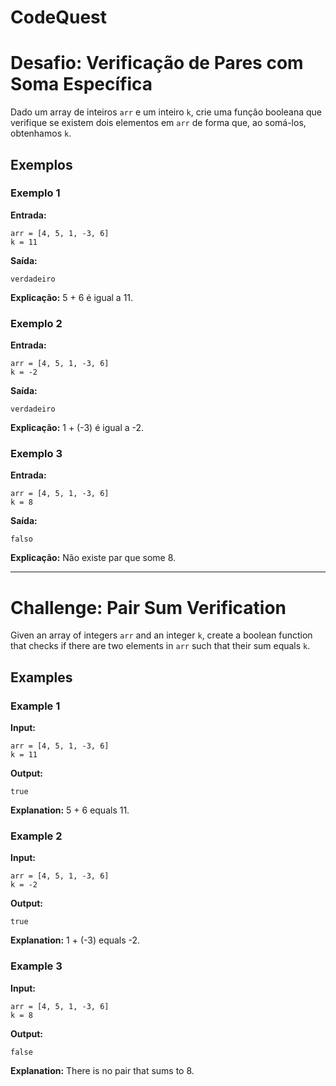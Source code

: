 # CodeQuest
# Desafio: Verificação de Pares com Soma Específica

Dado um array de inteiros `arr` e um inteiro `k`, crie uma função booleana que verifique se existem dois elementos em `arr` de forma que, ao somá-los, obtenhamos `k`.

## Exemplos

### Exemplo 1
**Entrada:** 
```plaintext
arr = [4, 5, 1, -3, 6]
k = 11
```
**Saída:** 
```plaintext
verdadeiro
```
**Explicação:** 5 + 6 é igual a 11.

### Exemplo 2
**Entrada:** 
```plaintext
arr = [4, 5, 1, -3, 6]
k = -2
```
**Saída:** 
```plaintext
verdadeiro
```
**Explicação:** 1 + (-3) é igual a -2.

### Exemplo 3
**Entrada:** 
```plaintext
arr = [4, 5, 1, -3, 6]
k = 8
```
**Saída:** 
```plaintext
falso
```
**Explicação:** Não existe par que some 8.

---

# Challenge: Pair Sum Verification

Given an array of integers `arr` and an integer `k`, create a boolean function that checks if there are two elements in `arr` such that their sum equals `k`.

## Examples

### Example 1
**Input:** 
```plaintext
arr = [4, 5, 1, -3, 6]
k = 11
```
**Output:** 
```plaintext
true
```
**Explanation:** 5 + 6 equals 11.

### Example 2
**Input:** 
```plaintext
arr = [4, 5, 1, -3, 6]
k = -2
```
**Output:** 
```plaintext
true
```
**Explanation:** 1 + (-3) equals -2.

### Example 3
**Input:** 
```plaintext
arr = [4, 5, 1, -3, 6]
k = 8
```
**Output:** 
```plaintext
false
```
**Explanation:** There is no pair that sums to 8.
